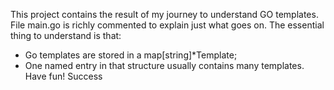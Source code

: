 This project contains the result of my journey to understand GO templates.
File main.go is richly commented to explain just what goes on.
The essential thing to understand is that:
- Go templates are stored in a map[string]*Template;
- One named entry in that structure usually contains many templates.
Have fun!
Success
